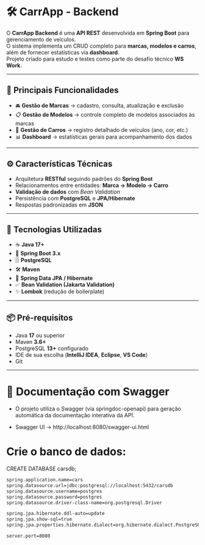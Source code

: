 # 🛠️ CarrApp - Backend

O **CarrApp Backend** é uma **API REST** desenvolvida em **Spring Boot** para gerenciamento de veículos.  
O sistema implementa um CRUD completo para **marcas, modelos e carros**, além de fornecer estatísticas via **dashboard**.  
Projeto criado para estudo e testes como parte do desafio técnico **WS Work**.

---

## 🚗 Principais Funcionalidades

- 🚘 **Gestão de Marcas** → cadastro, consulta, atualização e exclusão  
- 📋 **Gestão de Modelos** → controle completo de modelos associados às marcas  
- 🚙 **Gestão de Carros** → registro detalhado de veículos (ano, cor, etc.)  
- 📊 **Dashboard** → estatísticas gerais para acompanhamento dos dados  

---

## ⚙️ Características Técnicas

- Arquitetura **RESTful** seguindo padrões do **Spring Boot**  
- Relacionamentos entre entidades: **Marca → Modelo → Carro**  
- **Validação de dados** com *Bean Validation*  
- Persistência com **PostgreSQL** e **JPA/Hibernate**  
- Respostas padronizadas em **JSON**  

---

## 🚀 Tecnologias Utilizadas

- ☕ **Java 17+**  
- 🌱 **Spring Boot 3.x**  
- 🗄️ **PostgreSQL**  
- 🛠️ **Maven**  
- 🧩 **Spring Data JPA / Hibernate**  
- ✅ **Bean Validation (Jakarta Validation)**  
- ✨ **Lombok** (redução de boilerplate)  

---

## 📦 Pré-requisitos

- Java **17** ou superior  
- Maven **3.6+**  
- PostgreSQL **13+** configurado  
- IDE de sua escolha (**IntelliJ IDEA**, **Eclipse**, **VS Code**)  
- Git  

---

# 📖 Documentação com Swagger

- O projeto utiliza o Swagger (via springdoc-openapi) para geração automática da documentação interativa da API.

- Swagger UI → http://localhost:8080/swagger-ui.html

# Crie o banco de dados:

CREATE DATABASE carsdb;


```bash
spring.application.name=cars
spring.datasource.url=jdbc:postgresql://localhost:5432/carsdb
spring.datasource.username=postgres
spring.datasource.password=postgres
spring.datasource.driver-class-name=org.postgresql.Driver

spring.jpa.hibernate.ddl-auto=update
spring.jpa.show-sql=true
spring.jpa.properties.hibernate.dialect=org.hibernate.dialect.PostgreSQLDialect

server.port=8080
